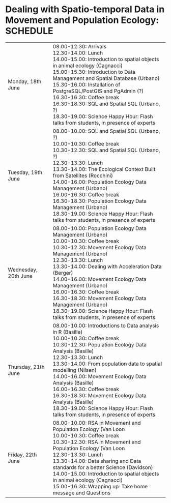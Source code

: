 # Dealing with Spatio-temporal Data in Movement and Population Ecology: SCHEDULE
<table> 
<tr><td>Monday, 18th June</td> 
<td>
08.00-12.30: Arrivals<br>
12.30-14.00: Lunch<br>
14.00-15.00: Introduction to spatial objects in animal ecology (Cagnacci)<br>
15.00-15.30: Introduction to Data Management and Spatial Database (Urbano)<br>
15.30-16.00: Installation of PostgreSQL/PostGIS and PgAdmin (?)<br>
16.30-16.30: Coffee break<br>
16.30-18.30: SQL and Spatial SQL (Urbano, ?)<br>
18.30-19.00: Science Happy Hour: Flash talks from students, in presence of experts<br>
</td> 
</tr> 
<tr><td>Tuesday, 19th June</td> 
<td>
08.00-10.00: SQL and Spatial SQL (Urbano, ?)<br>
10.00-10.30: Coffee break<br>
10.30-12.30: SQL and Spatial SQL (Urbano, ?)<br>
12.30-13.30: Lunch<br>
13.30-14.00: The Ecological Context Built from Satellites (Rocchini)<br>
14.00-16.00: Population Ecology Data Management (Urbano)<br>
16.00-16.30: Coffee break<br>
16.30-18.30: Population Ecology Data Management (Urbano)<br>
18.30-19.00: Science Happy Hour: Flash talks from students, in presence of experts<br>
</td> 
</tr> 
<tr><td>Wednesday, 20th June</td> 
<td>
08.00-10.00: Population Ecology Data Management (Urbano)<br>
10.00-10.30: Coffee break<br>
10.30-12.30: Movement Ecology Data Management (Urbano)<br>
12.30-13.30: Lunch<br>
13.30-14.00: Dealing with Acceleration Data (Berger)<br>
14.00-16.00: Movement Ecology Data Management (Urbano)<br>
16.00-16.30: Coffee break<br>
16.30-18.30: Movement Ecology Data Management (Urbano)<br>
18.30-19.00: Science Happy Hour: Flash talks from students, in presence of experts<br>
</td> 
</tr> 
<tr><td>Thursday, 21th June</td> 
<td>
08.00-10.00: Introductions to Data analysis in R (Basille)<br>
10.00-10.30: Coffee break<br>
10.30-12.30: Population Ecology Data Analysis (Basille)<br>
12.30-13.30: Lunch<br>
13.30-14.00: From population data to spatial modelling (Nilsen)<br>
14.00-16.00: Movement Ecology Data Analysis (Basille)<br>
16.00-16.30: Coffee break<br>
16.30-18.30: Movement Ecology Data Analysis (Basille)<br>
18.30-19.00: Science Happy Hour: Flash talks from students, in presence of experts<br>
</td> 
</tr> 
<tr><td>Friday, 22th June</td> 
<td>
08.00-10.00: RSA in Movement and Population Ecology (Van Loon<br>
10.00-10.30: Coffee break<br>
10.30-12.30: RSA in Movement and Population Ecology (Van Loon<br>
12.30-13.30: Lunch<br>
13.30-14.00: Data sharing and Data standards for a better Science (Davidson)<br>
14.00-15.00: Introduction to spatial objects in animal ecology (Cagnacci)<br>
15.00-16.30: Wrapping up: Take home message and Questions<br>
</td> 
</tr> 
</table>